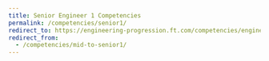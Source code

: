```yaml
---
title: Senior Engineer 1 Competencies
permalink: /competencies/senior1/
redirect_to: https://engineering-progression.ft.com/competencies/engineering/senior-1/
redirect_from:
  - /competencies/mid-to-senior1/
---
```

